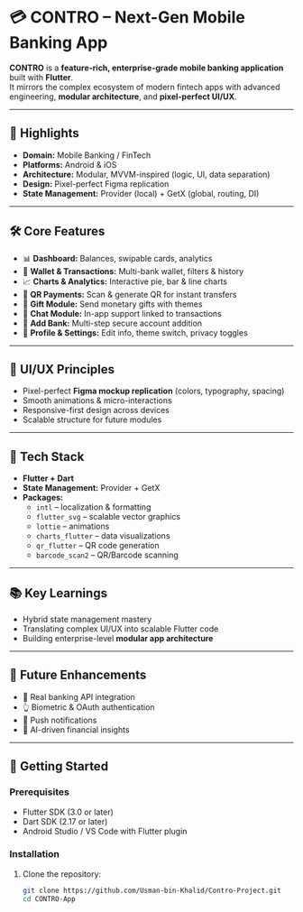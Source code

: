 # 💳 CONTRO – Next-Gen Mobile Banking App  

**CONTRO** is a **feature-rich, enterprise-grade mobile banking application** built with **Flutter**.  
It mirrors the complex ecosystem of modern fintech apps with advanced engineering, **modular architecture**, and **pixel-perfect UI/UX**.  

---

## 🚀 Highlights
- **Domain:** Mobile Banking / FinTech  
- **Platforms:** Android & iOS  
- **Architecture:** Modular, MVVM-inspired (logic, UI, data separation)  
- **Design:** Pixel-perfect Figma replication  
- **State Management:** Provider (local) + GetX (global, routing, DI)  

---

## 🛠️ Core Features
- 📊 **Dashboard:** Balances, swipable cards, analytics  
- 💼 **Wallet & Transactions:** Multi-bank wallet, filters & history  
- 📈 **Charts & Analytics:** Interactive pie, bar & line charts  
- 📲 **QR Payments:** Scan & generate QR for instant transfers  
- 🎁 **Gift Module:** Send monetary gifts with themes  
- 💬 **Chat Module:** In-app support linked to transactions  
- 🏦 **Add Bank:** Multi-step secure account addition  
- 👤 **Profile & Settings:** Edit info, theme switch, privacy toggles  

---

## 🎨 UI/UX Principles
- Pixel-perfect **Figma mockup replication** (colors, typography, spacing)  
- Smooth animations & micro-interactions  
- Responsive-first design across devices  
- Scalable structure for future modules  

---

## 📐 Tech Stack
- **Flutter + Dart**  
- **State Management:** Provider + GetX  
- **Packages:**  
  - `intl` – localization & formatting  
  - `flutter_svg` – scalable vector graphics  
  - `lottie` – animations  
  - `charts_flutter` – data visualizations  
  - `qr_flutter` – QR code generation  
  - `barcode_scan2` – QR/Barcode scanning  

---

## 📚 Key Learnings
- Hybrid state management mastery  
- Translating complex UI/UX into scalable Flutter code  
- Building enterprise-level **modular app architecture**  

---

## 🔮 Future Enhancements
- 🔐 Real banking API integration  
- 👆 Biometric & OAuth authentication  
- 🔔 Push notifications  
- 🤖 AI-driven financial insights  

---

## 🚀 Getting Started

### Prerequisites
- Flutter SDK (3.0 or later)  
- Dart SDK (2.17 or later)  
- Android Studio / VS Code with Flutter plugin  

### Installation
1. Clone the repository:
   ```bash
   git clone https://github.com/Usman-bin-Khalid/Contro-Project.git
   cd CONTRO-App

